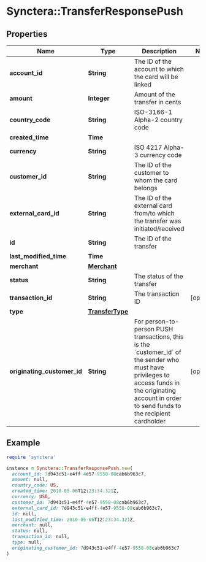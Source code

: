 # Synctera::TransferResponsePush

## Properties

| Name | Type | Description | Notes |
| ---- | ---- | ----------- | ----- |
| **account_id** | **String** | The ID of the account to which the card will be linked |  |
| **amount** | **Integer** | Amount of the transfer in cents |  |
| **country_code** | **String** | ISO-3166-1 Alpha-2 country code |  |
| **created_time** | **Time** |  |  |
| **currency** | **String** | ISO 4217  Alpha-3 currency code |  |
| **customer_id** | **String** | The ID of the customer to whom the card belongs |  |
| **external_card_id** | **String** | The ID of the external card from/to which the transfer was initiated/received |  |
| **id** | **String** | The ID of the transfer |  |
| **last_modified_time** | **Time** |  |  |
| **merchant** | [**Merchant**](Merchant.md) |  |  |
| **status** | **String** | The status of the transfer |  |
| **transaction_id** | **String** | The transaction ID | [optional] |
| **type** | [**TransferType**](TransferType.md) |  |  |
| **originating_customer_id** | **String** | For person-to-person PUSH transactions, this is the &#x60;customer_id&#x60; of the sender who must have privileges to access funds in the originating account in order to send funds to the recipient cardholder | [optional] |

## Example

```ruby
require 'synctera'

instance = Synctera::TransferResponsePush.new(
  account_id: 7d943c51-e4ff-4e57-9558-08cab6b963c7,
  amount: null,
  country_code: US,
  created_time: 2010-05-06T12:23:34.321Z,
  currency: USD,
  customer_id: 7d943c51-e4ff-4e57-9558-08cab6b963c7,
  external_card_id: 7d943c51-e4ff-4e57-9558-08cab6b963c7,
  id: null,
  last_modified_time: 2010-05-06T12:23:34.321Z,
  merchant: null,
  status: null,
  transaction_id: null,
  type: null,
  originating_customer_id: 7d943c51-e4ff-4e57-9558-08cab6b963c7
)
```

